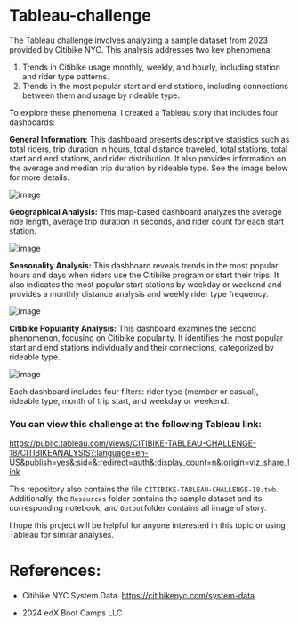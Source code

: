 # Tableau-challenge

The Tableau challenge involves analyzing a sample dataset from 2023 provided by Citibike NYC. This analysis addresses two key phenomena:
1. Trends in Citibike usage monthly, weekly, and hourly, including station and rider type patterns.
2. Trends in the most popular start and end stations, including connections between them and usage by rideable type.

To explore these phenomena, I created a Tableau story that includes four dashboards:

**General Information:** This dashboard presents descriptive statistics such as total riders, trip duration in hours, total distance traveled, total stations, total start and end stations, and rider distribution. It also provides information on the average and median trip duration by rideable type. See the image below for more details.

 
![image](https://github.com/user-attachments/assets/6d03a3a5-660d-4371-b6ce-630804729d16)





**Geographical Analysis:** This map-based dashboard analyzes the average ride length, average trip duration in seconds, and rider count for each start station.


![image](https://github.com/user-attachments/assets/9b2b1f98-f847-4b94-b240-ada44e380853)





**Seasonality Analysis:** This dashboard reveals trends in the most popular hours and days when riders use the Citibike program or start their trips. It also indicates the most popular start stations by weekday or weekend and provides a monthly distance analysis and weekly rider type frequency.


![image](https://github.com/user-attachments/assets/cf3357bb-1996-43d2-a6d7-5e88795e7a36)







**Citibike Popularity Analysis:** This dashboard examines the second phenomenon, focusing on Citibike popularity. It identifies the most popular start and end stations individually and their connections, categorized by rideable type.


![image](https://github.com/user-attachments/assets/d2e9962d-6e5e-4482-a6ea-bdc82d7f0416)




Each dashboard includes four filters: rider type (member or casual), rideable type, month of trip start, and weekday or weekend.

### You can view this challenge at the following Tableau link:


https://public.tableau.com/views/CITIBIKE-TABLEAU-CHALLENGE-18/CITIBIKEANALYSIS?:language=en-US&publish=yes&:sid=&:redirect=auth&:display_count=n&:origin=viz_share_link


This repository also contains the file `CITIBIKE-TABLEAU-CHALLENGE-18.twb`. Additionally, the `Resources` folder contains the sample dataset and its corresponding notebook, and `Output`folder contains all image of story. 

I hope this project will be helpful for anyone interested in this topic or using Tableau for similar analyses.

# References: 

 - Citibike NYC System Data. https://citibikenyc.com/system-data
   
 -  2024 edX Boot Camps LLC
